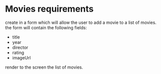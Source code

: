 # Movies requirements

create in a form which will allow the user to add a movie to a list of movies.
the form will contain the following fields:
- title
- year
- director
- rating
- imageUrl

render to the screen the list of movies.